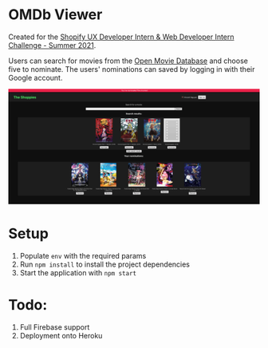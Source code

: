 # OMDb Viewer
Created for the [Shopify UX Developer Intern & Web Developer Intern Challenge - Summer 2021](https://docs.google.com/document/d/1AZO0BZwn1Aogj4f3PDNe1mhq8pKsXZxtrG--EIbP_-w/edit?usp=sharing).

Users can search for movies from the [Open Movie Database](http://www.omdbapi.com/) and choose five to nominate. The users' nominations can saved by logging in with their Google account.

![A screenshot of the application](sample.png "The Shoppies")
# Setup
1. Populate `env` with the required params
2. Run `npm install` to install the project dependencies
3. Start the application with `npm start`

# Todo:
1. Full Firebase support
2. Deployment onto Heroku